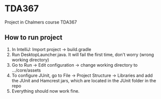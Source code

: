 # TDA367
Project in Chalmers course TDA367

How to run project
-------------------------
1. In IntelliJ: Import project -> build.gradle
2. Run DesktopLauncher.java. It will fail the first time, don't worry (wrong working directory)
3. Go to Run -> Edit configuration -> change working directory to ...<reponame>/core/assets
4. To configure JUnit, go to File -> Project Structure -> Libraries and add the JUnit and Hamcrest jars, which are located in the JUnit folder in the repo
5. Everything should now work fine.
